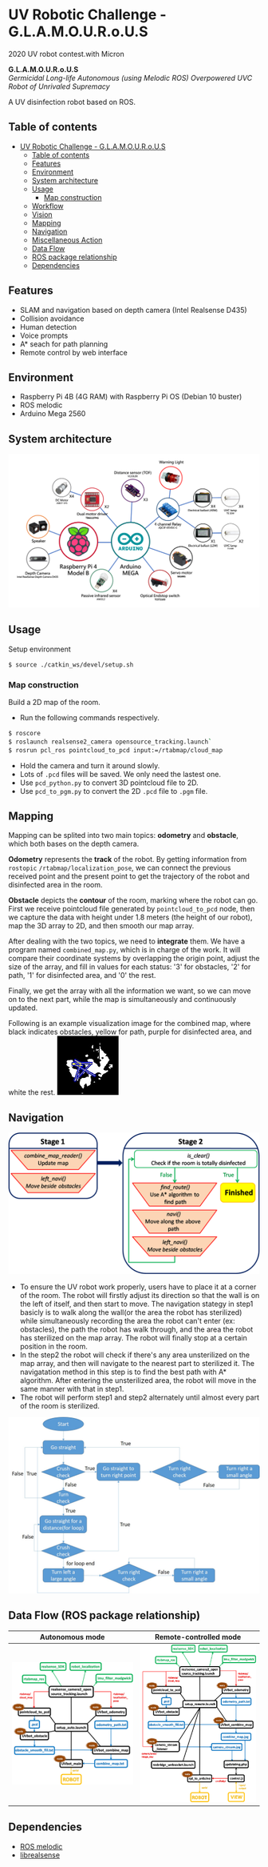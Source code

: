 # UV Robotic Challenge - G.L.A.M.O.U.R.o.U.S
2020 UV robot contest.with Micron  
  
**G.L.A.M.O.U.R.o.U.S**  
<em>Germicidal Long-life Autonomous (using Melodic ROS) Overpowered UVC Robot of Unrivaled Supremacy</em>  
  
A UV disinfection robot based on ROS.

## Table of contents
- [UV Robotic Challenge - G.L.A.M.O.U.R.o.U.S](#uv-robotic-challenge---glamourous)
  - [Table of contents](#table-of-contents)
  - [Features](#features)
  - [Environment](#environment)
  - [System architecture](#system-architecture)
  - [Usage](#usage)
    - [Map construction](#map-construction)
  - [Workflow](#workflow)
  - [Vision](#vision)
  - [Mapping](#mapping)
  - [Navigation](#navigation)
  - [Miscellaneous Action](#miscellaneous-action)
  - [Data Flow](#data-flow)
  - [ROS package relationship](#ros-package-relationship)
  - [Dependencies](#dependencies)

## Features
- SLAM and navigation based on depth camera (Intel Realsense D435)
- Collision avoidance
- Human detection
- Voice prompts
- A* seach for path planning
- Remote control by web interface

## Environment
- Raspberry Pi 4B (4G RAM) with Raspberry Pi OS (Debian 10 buster)
- ROS melodic
- Arduino Mega 2560

## System architecture
![Hardware connection](./doc/hardware_conn.png)

## Usage
Setup environment
```
$ source ./catkin_ws/devel/setup.sh
```

### Map construction
Build a 2D map of the room.

* Run the following commands respectively.  
```bash
$ roscore
$ roslaunch realsense2_camera opensource_tracking.launch`  
$ rosrun pcl_ros pointcloud_to_pcd input:=/rtabmap/cloud_map  
```
* Hold the camera and turn it around slowly.
* Lots of `.pcd` files will be saved. We only need the lastest one.
* Use `pcd_python.py` to convert 3D pointcloud file to 2D.
* Use `pcd_to_pgm.py` to convert the 2D `.pcd` file to `.pgm` file. 


## Mapping
Mapping can be splited into two main topics: **odometry** and **obstacle**, which both bases on the depth camera. 

**Odometry** represents the **track** of the robot. By getting information from `rostopic` `/rtabmap/localization_pose`, we can connect the previous received point and the present point to get the trajectory of the robot and disinfected area in the room.

**Obstacle** depicts the **contour** of the room, marking where the robot can go. First we receive pointcloud file generated by `pointcloud_to_pcd` node, then we capture the data with height under 1.8 meters (the height of our robot), map the 3D array to 2D, and then smooth our map array.

After dealing with the two topics, we need to **integrate** them. We have a program named `combined_map.py`, which is in charge of the work. It will compare their coordinate systems by overlapping the origin point, adjust the size of the array, and fill in values for each status: '3' for obstacles, '2' for path, '1' for disinfected area, and '0' the rest.

Finally, we get the array with all the information we want, so we can move on to the next part, while the map is simultaneously and continuously updated.

Following is an example visualization image for the combined map, where black indicates obstacles, yellow for path, purple for disinfected area, and white the rest.
![combined_map](map+odom/combine_map.jpg)

## Navigation 

![navigation workflow](doc/navi_workflow.png)

* To ensure the UV robot work properly, users have to place it at a corner of the room. The robot will firstly adjust its direction so that the wall is on the left of itself, and then start to move. The navigation stategy in step1 basicly is to walk along the wall(or the area the robot has sterilized) while simultaneously recording the area the robot can't enter (ex: obstacles), the path the robot has walk through, and the area the robot has sterilized on the map array. The robot will finally stop at a certain position in the room.
* In the step2 the robot will check if there's any area unsterilized on the map array, and then will navigate to the nearest part to sterilized it. The navigatation method in this step is to find the best path with A* algorithm. After entering the unsterilized area, the robot will move in the same manner with that in step1. 
* The robot will perform step1 and step2 alternately until almost every part of the room is sterilized.

![workflow of left_navi](doc/left_navi_workflow.jpg)



## Data Flow (ROS package relationship)

| Autonomous mode                           | Remote-controlled mode                      |
| ----------------------------------------- | ------------------------------------------- |
| <img width=400 src="./doc/auto_mode.png"> | <img width=400 src="./doc/remote_mode.png"> |

## Dependencies
- [ROS melodic](http://wiki.ros.org/melodic)
- [librealsense](https://github.com/IntelRealSense/librealsense)
